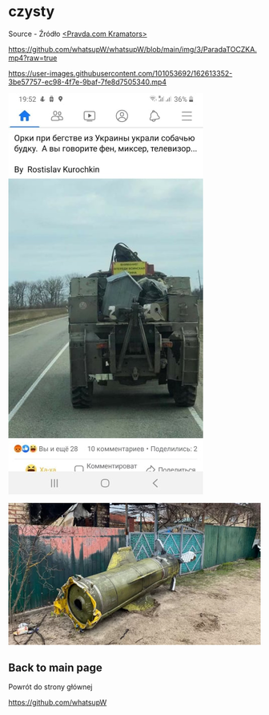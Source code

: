 # czysty

Source - Źródło
[<Pravda.com Kramators>](<https://www.pravda.com.ua/rus/news/2022/04/8/7338129/>)


https://github.com/whatsupW/whatsupW/blob/main/img/3/ParadaTOCZKA.mp4?raw=true

https://user-images.githubusercontent.com/101053692/162613352-3be57757-ec98-4f7e-9baf-7fe8d7505340.mp4



![ToczkaU.jpg](https://github.com/whatsupW/whatsupW/blob/main/img/3/sprzet.jpg?raw=true)

![ToczkaU3.jpg](https://github.com/whatsupW/whatsupW/blob/main/img/3/sprzet3.jpg)

## Back to main page
Powrót do strony głównej

https://github.com/whatsupW
